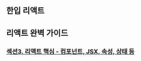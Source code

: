 ## 한입 리액트


## 리액트 완벽 가이드
### [섹션3. 리액트 핵심 - 컴포넌트, JSX, 속성, 상태 등]([리액트%20완벽%20가이드]섹션%203.%20리액트%20핵심%20-%20컴포넌트,%20JSX,%20속성,%20상태%20등.md)